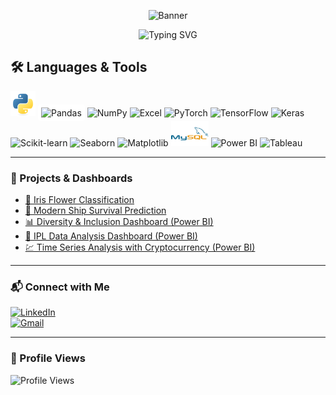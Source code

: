 <!-- Banner -->
<p align="center">
  <img src="https://capsule-render.vercel.app/api?type=waving&height=250&color=gradient&customColorList=0,2,12,21,30&text=Hey%20there,%20I'm%20Amar%20👋&fontAlign=50&fontAlignY=40&fontSize=45&fontColor=ffffff&animation=fadeIn&desc=Data%20Analyst%20|%20ML%20Enthusiast&descSize=18&descAlign=50" alt="Banner"/>
</p>

<!-- Typing animation (external service) -->
<p align="center">
  <img src="https://readme-typing-svg.demolab.com?font=Fira+Code&size=22&pause=2000&color=FF6F00&center=true&vCenter=true&width=700&lines=Data+Analyst+%7C+ML+Enthusiast;Exploring+AI+and+Deep+Learning;Turning+Data+into+Actionable+Insights" alt="Typing SVG"/>
</p>

## 🛠 Languages & Tools  

<p align="left">
  <!-- Python -->
  <img src="https://raw.githubusercontent.com/devicons/devicon/master/icons/python/python-original.svg" alt="Python" width="40" height="40"/>  

  <!-- Pandas (White Background Version) -->
  <img src="https://raw.githubusercontent.com/simple-icons/simple-icons/develop/icons/pandas.svg" alt="Pandas" width="80" height="40" style="background-color:white; padding:5px; border-radius:5px;"/>  

  <!-- NumPy -->
  <img src="https://upload.wikimedia.org/wikipedia/commons/3/31/NumPy_logo_2020.svg" alt="NumPy" width="80" height="40"/>  

  <!-- Excel -->
  <img src="https://upload.wikimedia.org/wikipedia/commons/0/0e/Microsoft_Excel_2013-2019_logo.svg" alt="Excel" width="40" height="40"/>  

  <!-- PyTorch -->
  <img src="https://upload.wikimedia.org/wikipedia/commons/1/10/PyTorch_logo_icon.svg" alt="PyTorch" width="40" height="40"/>  

  <!-- TensorFlow -->
  <img src="https://upload.wikimedia.org/wikipedia/commons/2/2d/Tensorflow_logo.svg" alt="TensorFlow" width="40" height="40"/>  

  <!-- Keras -->
  <img src="https://upload.wikimedia.org/wikipedia/commons/a/ae/Keras_logo.svg" alt="Keras" width="40" height="40"/>  

  <!-- Scikit-learn -->
  <img src="https://upload.wikimedia.org/wikipedia/commons/0/05/Scikit_learn_logo_small.svg" alt="Scikit-learn" width="40" height="40"/>  

  <!-- Seaborn -->
  <img src="https://seaborn.pydata.org/_static/logo-wide-lightbg.svg" alt="Seaborn" width="80" height="40"/>  

  <!-- Matplotlib -->
  <img src="https://upload.wikimedia.org/wikipedia/commons/8/84/Matplotlib_icon.svg" alt="Matplotlib" width="40" height="40"/>  

  <!-- MySQL -->
  <img src="https://raw.githubusercontent.com/devicons/devicon/master/icons/mysql/mysql-original-wordmark.svg" alt="MySQL" width="60" height="40"/>  

  <!-- Power BI -->
  <img src="https://upload.wikimedia.org/wikipedia/commons/c/cf/New_Power_BI_Logo.svg" alt="Power BI" width="40" height="40"/>   

  <!-- Tableau -->
  <img src="https://upload.wikimedia.org/wikipedia/commons/4/4b/Tableau_Logo.png" alt="Tableau" width="80" height="40"/>  
</p>


---

### 📌 Projects & Dashboards

- [🌼 Iris Flower Classification](https://github.com/amar4542/Iris-Dataset)  
- [🚢 Modern Ship Survival Prediction](https://github.com/amar4542/Titanic-Survival-Prediction)  
- [📊 Diversity & Inclusion Dashboard (Power BI)](https://github.com/amar4542/Diversity-Inclusion)  
- [🏏 IPL Data Analysis Dashboard (Power BI)](https://github.com/amar4542/IPL-Data-Analysis)  
- [💹 Time Series Analysis with Cryptocurrency (Power BI)](https://github.com/amar4542/Time-series-analysis-with-cryptocurrency)  

---

### 📬 Connect with Me  

[![LinkedIn](https://img.shields.io/badge/-LinkedIn-blue?logo=linkedin&style=flat-square)](https://www.linkedin.com/in/m-amara-4542m/)  
[![Gmail](https://img.shields.io/badge/-Gmail-D14836?style=flat-square&logo=gmail&logoColor=white)](mailto:mangalaamara282@gmail.com)  

---

### 👀 Profile Views  
![Profile Views](https://komarev.com/ghpvc/?username=amar4542&label=Profile%20views&color=0e75b6&style=flat)

